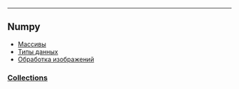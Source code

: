 ___
## Numpy
  - [Массивы](https://github.com/NazarovMichail/Lectures-notes-MIPT/blob/master/Python/Numpy%20Arrays.ipynb)
  - [Типы данных](https://github.com/NazarovMichail/Lectures-notes-MIPT/blob/f7297d111b672d223aab1e37de0270925aedfcbf/Python/Numpy_Data_types.ipynb)
  - [Обработка изображений](https://github.com/NazarovMichail/Lectures-notes-MIPT/blob/f7297d111b672d223aab1e37de0270925aedfcbf/Python/Numpy%20IMAGES.ipynb)
### [Collections]()
